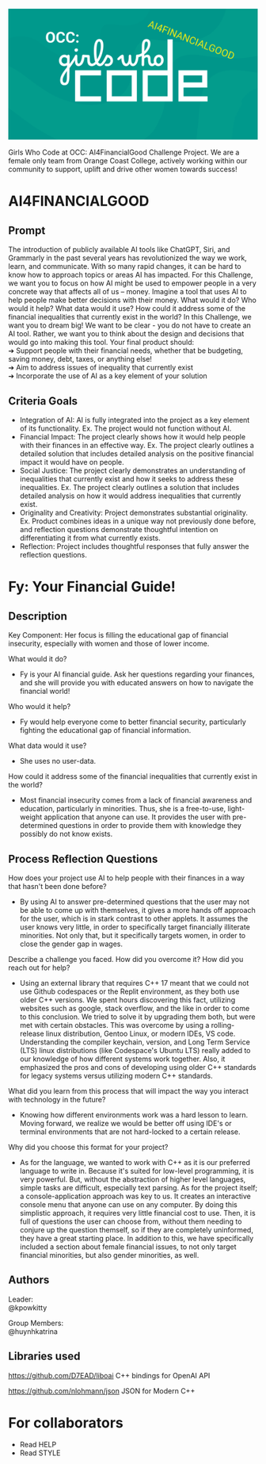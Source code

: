 ![alt text](https://github.com/kpowkitty/fy/blob/main/res/gwc-ai4financialgood-logo.png?raw=true)

Girls Who Code at OCC: AI4FinancialGood Challenge Project. We are a female only team from Orange Coast College, actively working within our community to support, uplift and drive other women towards success!

# AI4FINANCIALGOOD

## Prompt  

The introduction of publicly available AI tools like ChatGPT, Siri, and Grammarly in the past several years has revolutionized the way we work, learn, and communicate. With so many rapid changes, it can be hard to know how to approach topics or areas AI has impacted. For this Challenge, we want you to focus on how AI might be used to empower people in a very concrete way that affects all of us – money. Imagine a tool that uses AI to help people make better decisions with their money. What would it do? Who would it help? What data would it use? How could it address some of the financial inequalities that currently exist in the world? In this Challenge, we want you to dream big! We want to be clear - you do not have to create an AI tool. Rather, we want you to think about the design and decisions that would go into making this tool. Your final product should:  
➔ Support people with their financial needs, whether that be budgeting, saving
money, debt, taxes, or anything else!  
➔ Aim to address issues of inequality that currently exist  
➔ Incorporate the use of AI as a key element of your solution  

## Criteria Goals

- Integration of AI: AI is fully integrated into the project as a key element of its functionality. Ex. The project would not function without AI.
- Financial Impact: The project clearly shows how it would help people with their finances in an effective way. Ex. The project clearly outlines a detailed solution that includes detailed analysis on the positive financial impact it would have on people.
- Social Justice: The project clearly demonstrates an understanding of inequalities that currently exist and how it seeks to address these inequalities. Ex. The project clearly outlines a solution that includes detailed analysis on how it would address inequalities that currently exist.
- Originality and Creativity: Project demonstrates substantial originality. Ex. Product combines ideas in a unique way not previously done before, and reflection questions demonstrate thoughtful intention on differentiating it from what currently exists.
- Reflection: Project includes thoughtful responses that fully answer the reflection questions.

# Fy: Your Financial Guide!

## Description

Key Component: Her focus is filling the educational gap of financial insecurity, especially with women and those of lower income.

What would it do?  
- Fy is your AI financial guide.  Ask her questions regarding your finances, and she will provide you with educated answers on how to navigate the financial world!  

Who would it help?  
- Fy would help everyone come to better financial security, particularly fighting the educational gap of financial information.  

What data would it use?   
- She uses no user-data.

How could it address some of the financial inequalities that currently exist in the world?  
- Most financial insecurity comes from a lack of financial awareness and education, particularly in minorities. Thus, she is a free-to-use, light-weight application that anyone can use. It provides the user with pre-determined questions in order to provide them with knowledge they possibly do not know exists.

## Process Reflection Questions
How does your project use AI to help people with their finances in a way that hasn't been done before?  
- By using AI to answer pre-determined questions that the user may not be able to come up with themselves, it gives a more hands off approach for the user, which is in stark contrast to other applets. It assumes the user knows very little, in order to specifically target financially illiterate minorities. Not only that, but it specifically targets women, in order to close the gender gap in wages.
  
Describe a challenge you faced. How did you overcome it? How did you reach out for help?  
- Using an external library that requires C++ 17 meant that we could not use Github codespaces or the Replit environment, as they both use older C++ versions. We spent hours discovering this fact, utilizing websites such as google, stack overflow, and the like in order to come to this conclusion. We tried to solve it by upgrading them both, but were met with certain obstacles. This was overcome by using a rolling-release linux distribution, Gentoo Linux, or modern IDEs, VS code. Understanding the compiler keychain, version, and Long Term Service (LTS) linux distributions (like Codespace's Ubuntu LTS) really added to our knowledge of how different systems work together. Also, it emphasized the pros and cons of developing using older C++ standards for legacy systems versus utilizing modern C++ standards.
  
What did you learn from this process that will impact the way you interact with technology in the future?	
- Knowing how different environments work was a hard lesson to learn. Moving forward, we realize we would be better off using IDE's or terminal environments that are not hard-locked to a certain release.
  
Why did you choose this format for your project?  
- As for the language, we wanted to work with C++ as it is our preferred language to write in. Because it's suited for low-level programming, it is very powerful. But, without the abstraction of higher level languages, simple tasks are difficult, especially text parsing. As for the project itself; a console-application approach was key to us. It creates an interactive console menu that anyone can use on any computer. By doing this simplistic approach, it requires very little financial cost to use. Then, it is full of questions the user can choose from, without them needing to conjure up the question themself, so if they are completely uninformed, they have a great starting place. In addition to this, we have specifically included a section about female financial issues, to not only target financial minorities, but also gender minorities, as well.  

  
## Authors

  Leader:  
    @kpowkitty

  Group Members:  
     @huynhkatrina

## Libraries used   

https://github.com/D7EAD/liboai C++ bindings for OpenAI API  
  
https://github.com/nlohmann/json JSON for Modern C++
     
# For collaborators
* Read HELP
* Read STYLE

